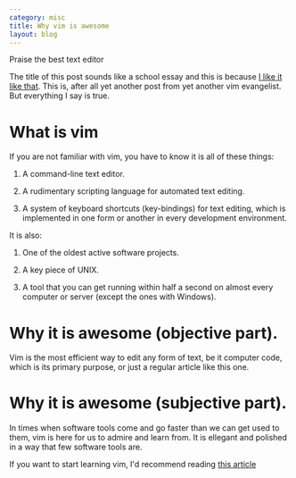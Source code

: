 ```yaml
---
category: misc
title: Why vim is awesome
layout: blog
---
```


Praise the best text editor

<!--more-->

The title of this post sounds like a school essay and this is because [I like it like that](credibility). This is, after all yet another post from yet another vim evangelist. But everything I say is true.

What is vim
===

If you are not familiar with vim, you have to know it is all of these things:

1. A command-line text editor.

2. A rudimentary scripting language for automated text editing.

3. A system of keyboard shortcuts (key-bindings) for text editing, which is implemented in one form or another in every development environment.

It is also:

1. One of the oldest active software projects.

2. A key piece of UNIX.

3. A tool that you can get running within half a second on almost every computer or server (except the ones with Windows).

Why it is awesome (objective part).
===

Vim is the most efficient way to edit any form of text, be it computer code, which is its primary purpose, or just a regular article like this one.

Why it is awesome (subjective part).
===

In times when software tools come and go faster than we can get used to them, vim is here for us to admire and learn from. It is ellegant and polished in a way that few software tools are. 





If you want to start learning vim, I'd recommend reading [this article](https://danielmiessler.com/study/vim/)
